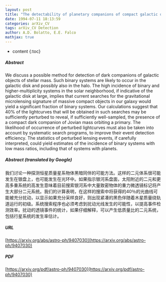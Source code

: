```yaml
---
layout: post
title: "The detectability of planetary companions of compact galactic objects from their effects on microlensed lightcurves of distant stars"
date: 1994-07-11 18:13:59
categories: arXiv_CV
tags: arXiv_CV Detection
author: A.D. Bolatto, E.E. Falco
mathjax: true
---
```


* content
{:toc}

##### Abstract
We discuss a possible method for detection of dark companions of galactic objects of stellar mass. Such binary systems are likely to occur in the galactic disk and possibly also in the halo. The high incidence of binary and higher-multiplicity systems in the solar neighborhood, if indicative of the galactic disk at large, implies that current searches for the gravitational microlensing signature of massive compact objects in our galaxy would yield a significant fraction of binary systems. Our calculations suggest that 40% of the lightcurves that will be obtained in such searches may be sufficiently perturbed to reveal, if sufficiently well-sampled, the presence of a compact dark companion of Jovian mass orbiting a primary. The likelihood of occurrence of perturbed lightcurves must also be taken into account by systematic search programs, to improve their event detection efficiency. The statistics of perturbed lensing events, if carefully interpreted, could yield estimates of the incidence of binary systems with low mass ratios, including that of systems with planets.

##### Abstract (translated by Google)
我们讨论一种探测恒星质量星系物体黑暗同伴的可能方法。这样的二元体系很可能发生在银盘上，也可能发生在光环中。如果指示银河系盘面，太阳附近的二元和更高多重系统的高发生意味着目前搜索银河系中大量致密物体的重力微透镜标记将产生大部分二元系统。我们的计算表明，在这样的搜索中将获得的40％的光曲线可能被充分扰动，以显示如果充分采样良好，则出现紧凑的黑色伴随着木星质量绕轨道运行的初级。系统搜索程序也必须考虑到扰动光线发生的可能性，以提高事件检测效率。扰动的透镜事件的统计，如果仔细解释，可以产生低质量比的二元系统，包括行星系统的发生率估计。

##### URL
[https://arxiv.org/abs/astro-ph/9407030](https://arxiv.org/abs/astro-ph/9407030)

##### PDF
[https://arxiv.org/pdf/astro-ph/9407030](https://arxiv.org/pdf/astro-ph/9407030)

